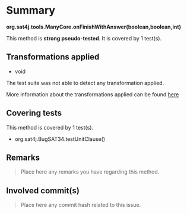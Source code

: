 # Summary
**org.sat4j.tools.ManyCore.onFinishWithAnswer(boolean,boolean,int)**

This method is **strong pseudo-tested**.
It is covered by 1 test(s). 


## Transformations applied

- void


The test suite was not able to detect any transformation applied.

More information about the transformations applied can be found [here](https://github.com/STAMP-project/pitest-descartes)

## Covering tests
This method is covered by 1 test(s).
* org.sat4j.BugSAT34.testUnitClause()


## Remarks
> Place here any remarks you have regarding this method.

## Involved commit(s)

> Place here any commit hash related to this issue.

